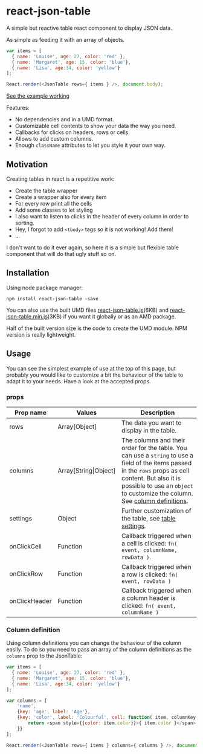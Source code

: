 # react-json-table
A simple but reactive table react component to display JSON data.

As simple as feeding it with an array of objects.
```js
var items = [
  { name: 'Louise', age: 27, color: 'red' },
  { name: 'Margaret', age: 15, color: 'blue'},
  { name: 'Lisa', age:34, color: 'yellow'}
];

React.render(<JsonTable rows={ items } />, document.body);
```
[See the example working](http://codepen.io/arqex/pen/JdWwoe?editors=011)

Features:
* No dependencies and in a UMD format.
* Customizable cell contents to show your data the way you need.
* Callbacks for clicks on headers, rows or cells.
* Allows to add custom columns.
* Enough `className` attributes to let you style it your own way.

## Motivation
Creating tables in react is a repetitive work:
* Create the table wrapper
* Create a wrapper also for every item
* For every row print all the cells
* Add some classes to let styling
* I also want to listen to clicks in the header of every column in order to sorting.
* Hey, I forgot to add `<tbody>` tags so it is not working! Add them!
* ...

I don't want to do it ever again, so here it is a simple but flexible table component that will do that ugly stuff so on.

## Installation
Using node package manager:
```
npm install react-json-table -save
```
You can also use the built UMD files [react-json-table.js](https://github.com/arqex/react-json-table/blob/master/build/react-json-table.js)(6KB) and [react-json-table.min.js](https://github.com/arqex/react-json-table/blob/master/build/react-json-table.min.js)(3KB) if you want it globally or as an AMD package.

Half of the built version size is the code to create the UMD module. NPM version is really lightweight.

## Usage
You can see the simplest example of use at the top of this page, but probably you would like to customize a bit the behaviour of the table to adapt it to your needs. Have a look at the accepted props.

### props
Prop name | Values | Description
---|---|---
rows | Array[Object] | The data you want to display in the table.
columns | Array[String\|Object] | The columns and their order for the table. You can use a `string` to use a field of the items passed in the `rows` props as cell content. But also it is possible to use an `object` to customize the column. See [column definitions](#column_definition).
settings | Object | Further customization of the table, see [table settings](#table_settings).
onClickCell | Function | Callback triggered when a cell is clicked: `fn( event, columnName, rowData )`.
onClickRow | Function | Callback triggered when a row is clicked: `fn( event, rowData )`
onClickHeader | Function | Callback triggered when a column header is clicked: `fn( event, columnName )`

### Column definition
Using column definitions you can change the behaviour of the column easily. To do so you need to pass an array of the column definitions as the `columns` prop to the JsonTable:
```js
var items = [
  { name: 'Louise', age: 27, color: 'red' },
  { name: 'Margaret', age: 15, color: 'blue'},
  { name: 'Lisa', age:34, color: 'yellow'}
];

var columns = [
    'name',
    {key: 'age', label: 'Age'},
    {key: 'color', label: 'Colourful', cell: function( item, columnKey ){
        return <span style={{color: item.color}}>{ item.color }</span>;
    }}
];

React.render(<JsonTable rows={ items } columns={ columns } />, document.body);
```


